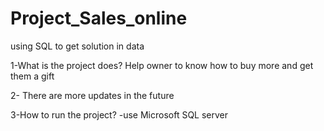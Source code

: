 # Project_Sales_online
using SQL to get solution in data

1-What is the project does?
Help owner to know how to buy more and get them a gift

2- There are more updates in the future

3-How to run the project?
-use Microsoft SQL server
